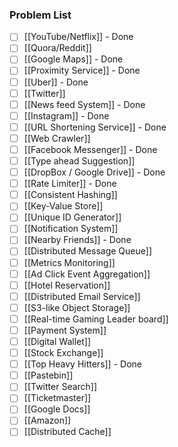### Problem List

- [ ] [[YouTube/Netflix]] - Done
- [ ] [[Quora/Reddit]]
- [ ] [[Google Maps]] - Done
- [ ] [[Proximity Service]] - Done
- [ ] [[Uber]] - Done
- [ ] [[Twitter]]
- [ ] [[News feed System]] - Done
- [ ] [[Instagram]] - Done
- [ ] [[URL Shortening Service]] - Done
- [ ] [[Web Crawler]]
- [ ] [[Facebook Messenger]] - Done
- [ ] [[Type ahead Suggestion]]
- [ ] [[DropBox / Google Drive]] - Done
- [ ] [[Rate Limiter]] - Done
- [ ] [[Consistent Hashing]]
- [ ] [[Key-Value Store]]
- [ ] [[Unique ID Generator]]
- [ ] [[Notification System]]
- [ ] [[Nearby Friends]] - Done
- [ ] [[Distributed Message Queue]]
- [ ] [[Metrics Monitoring]]
- [ ] [[Ad Click Event Aggregation]]
- [ ] [[Hotel Reservation]]
- [ ] [[Distributed Email Service]]
- [ ] [[S3-like Object Storage]]
- [ ] [[Real-time Gaming Leader board]]
- [ ] [[Payment System]]
- [ ] [[Digital Wallet]]
- [ ] [[Stock Exchange]]
- [ ] [[Top Heavy Hitters]] - Done
- [ ] [[Pastebin]]
- [ ] [[Twitter Search]]
- [ ] [[Ticketmaster]]
- [ ] [[Google Docs]]
- [ ] [[Amazon]]
- [ ] [[Distributed Cache]]